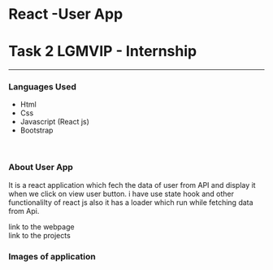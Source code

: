 # React -User App 
<h1>Task 2  LGMVIP - Internship</h1>
<hr/>
<h3>Languages Used</h3>
<ul>
  <li>Html</li>
  <li>Css</li>
  <li>Javascript (React js)</li>
  <li>Bootstrap</li>
</ul>
<br/>
<h3>About User App</h3>
<p>It is a react application  which fech the data of user from API and  display it when we click on view user button. i have use state hook and other functionalilty of react js also it has a loader which run while fetching data from Api.</p>
<a src="https://festive-joliot-474bea.netlify.app/">link to the webpage</a>
<br/>
<a src="https://festive-joliot-474bea.netlify.app/">link to the projects</a>
<br/>
<h3>Images of application</h3>
<img src=""  />
<img src=""  />

